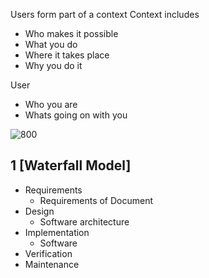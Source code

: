 Users form part of a context
Context includes
- Who makes it possible
- What you do
- Where it takes place
- Why you do it

User
- Who you are
- Whats going on with you

![800](Pasted%20image%2020230820002629.png)

## 1 [Waterfall Model]
- Requirements
	- Requirements of Document 
- Design
	- Software architecture
- Implementation
	- Software
- Verification
- Maintenance